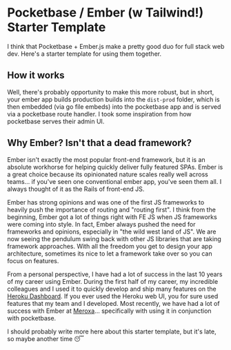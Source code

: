 # Pocketbase / Ember (w Tailwind!) Starter Template
I think that Pocketbase + Ember.js make a pretty good duo for full stack web dev. Here's a starter template for using them together.

## How it works
Well, there's probably opportunity to make this more robust, but in short, your ember app builds production builds into the `dist-prod` folder, which is then embedded (via go file embeds) into the pocketbase app and is served via a pocketbase route handler. I took some inspiration from how pocketbase serves their admin UI. 


## Why Ember? Isn't that a dead framework?
Ember isn't exactly the most popular front-end framework, but it is an absolute workhorse for helping quickly deliver fully featured SPAs. Ember is a great choice because its opinionated nature scales really well across teams... if you've seen one conventional ember app, you've seen them all. I always thought of it as the Rails of front-end JS.

Ember has strong opinions and was one of the first JS frameworks to heavily push the importance of routing and "routing first". I think from the beginning, Ember got a lot of things right with FE JS when JS frameworks were coming into style. In fact, Ember always pushed the need for frameworks and opinions, especially in "the wild west land of JS". We are now seeing the pendulum swing back with other JS libraries that are taking framework approaches. With all the freedom you get to design your app architecture, sometimes its nice to let a framework take over so you can focus on features.

From a personal perspective, I have had a lot of success in the last 10 years of my career using Ember. During the first half of my career, my incredible colleagues and I used it to quickly develop and ship many features on the [Heroku Dashboard](https://dashboard.heroku.com/). If you ever used the Heroku web UI, you for sure used features that my team and I developed. Most recently, we have had a lot of success with Ember at [Meroxa](https://meroxa.com/)... specifically with using it in conjunction with pocketbase.

I should probably write more here about this starter template, but it's late, so maybe another time 😴